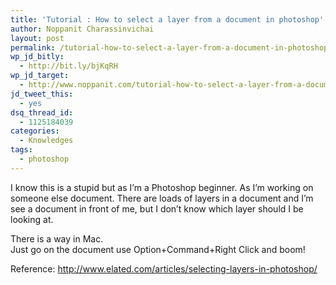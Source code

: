 ```yaml
---
title: 'Tutorial : How to select a layer from a document in photoshop'
author: Noppanit Charassinvichai
layout: post
permalink: /tutorial-how-to-select-a-layer-from-a-document-in-photoshop/
wp_jd_bitly:
  - http://bit.ly/bjKqRH
wp_jd_target:
  - http://www.noppanit.com/tutorial-how-to-select-a-layer-from-a-document-in-photoshop/
jd_tweet_this:
  - yes
dsq_thread_id:
  - 1125184039
categories:
  - Knowledges
tags:
  - photoshop
---
```

I know this is a stupid but as I&#8217;m a Photoshop beginner. As I&#8217;m working on someone else document. There are loads of layers in a document and I&#8217;m see a document in front of me, but I don&#8217;t know which layer should I be looking at. 

There is a way in Mac.  
Just go on the document use Option+Command+Right Click and boom!

Reference: <http://www.elated.com/articles/selecting-layers-in-photoshop/>